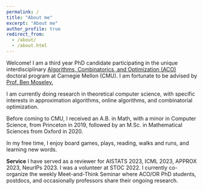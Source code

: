 ```yaml
---
permalink: /
title: "About me"
excerpt: "About me"
author_profile: true
redirect_from: 
  - /about/
  - /about.html
---
```


Welcome! I am a third year PhD candidate participating in the unique interdisciplinary <a href="https://aco.math.cmu.edu/"> Algorithms, Combinatorics, and Optimization (ACO) </a> doctoral program at Carnegie Mellon (CMU). I am fortunate to be advised by <a href="https://www.andrew.cmu.edu/user/moseleyb/"> Prof. Ben Moseley. </a>

I am currently doing research in theoretical computer science, with specific interests in approximation algorithms, online algorithms, and combinatorial optimization. 

Before coming to CMU, I received an A.B. in Math, with a minor in Computer Science, from Princeton in 2019, followed by an M.Sc. in Mathematical Sciences from Oxford in 2020. 

In my free time, I enjoy board games, plays, reading, walks and runs, and learning new words. 

**Service** 
I have served as a reviewer for AISTATS 2023, ICML 2023, APPROX 2023, NeurIPs 2023. I was a volunteer at STOC 2022. 
I currently co-organize the weekly Meet-and-Think Seminar where ACO/OR PhD students, postdocs, and occasionally professors share their ongoing research. 